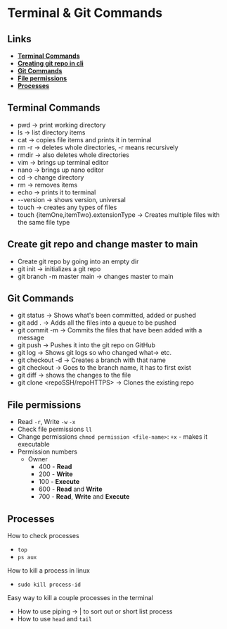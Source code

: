 # Terminal & Git Commands

## Links

- **[Terminal Commands](#terminal-commands)**
- **[Creating git repo in cli](#create-git-repo-and-change-master-to-main)**
- **[Git Commands](#git-commands)**
- **[File permissions](#file-permissions)**
- **[Processes](#processes)**

## Terminal Commands

- pwd -> print working directory
- ls -> list directory items
- cat -> copies file items and prints it in terminal
- rm -r -> deletes whole directories, -r means recursively
- rmdir -> also deletes whole directories
- vim -> brings up terminal editor
- nano -> brings up nano editor
- cd -> change directory
- rm -> removes items
- echo -> prints it to terminal
- --version -> shows version, universal
- touch -> creates any types of files
- touch {itemOne,itemTwo}.extensionType -> Creates multiple files with the same file type

## Create git repo and change master to main

- Create git repo by going into an empty dir
- git init -> initializes a git repo
- git branch -m master main -> changes master to main

## Git Commands

- git status -> Shows what's been committed, added or pushed
- git add . -> Adds all the files into a queue to be pushed
- git commit -m -> Commits the files that have been added with a message
- git push -> Pushes it into the git repo on GitHub
- git log -> Shows git logs so who changed what-> etc.
- git checkout -d <insertNameHere> -> Creates a branch with that name
- git checkout <branchName> -> Goes to the branch name, it has to first exist
- git diff -> shows the changes to the file
- git clone <repoSSH/repoHTTPS> -> Clones the existing repo

## File permissions

- Read `-r`, Write `-w` `-x`
- Check file permissions `ll`
- Change permissions `chmod permission <file-name>`: `+x` - makes it executable
- Permission numbers
  - Owner
    - 400 - **Read**
    - 200 - **Write**
    - 100 - **Execute**
    - 600 - **Read** and **Write**
    - 700 - **Read**, **Write** and **Execute**

## Processes

How to check processes
- `top`
- `ps aux`

How to kill a process in linux
- `sudo kill process-id`

Easy way to kill a couple processes in the terminal

- How to use piping -> | to sort out or short list process
- How to use `head` and `tail`



